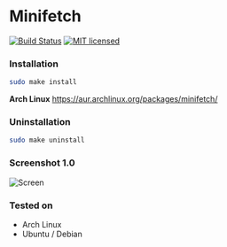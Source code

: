 # Minifetch

[![Build Status](https://travis-ci.org/dawidd6/minifetch.svg?branch=master)](https://travis-ci.org/dawidd6/minifetch) [![MIT licensed](https://img.shields.io/badge/license-MIT-blue.svg)](./LICENSE.md)

### Installation
```sh
sudo make install
```
**Arch Linux**
https://aur.archlinux.org/packages/minifetch/

### Uninstallation
```sh
sudo make uninstall
```
### Screenshot 1.0
![Screen](http://i.imgur.com/RJAHFd9.png)

### Tested on
- Arch Linux
- Ubuntu / Debian